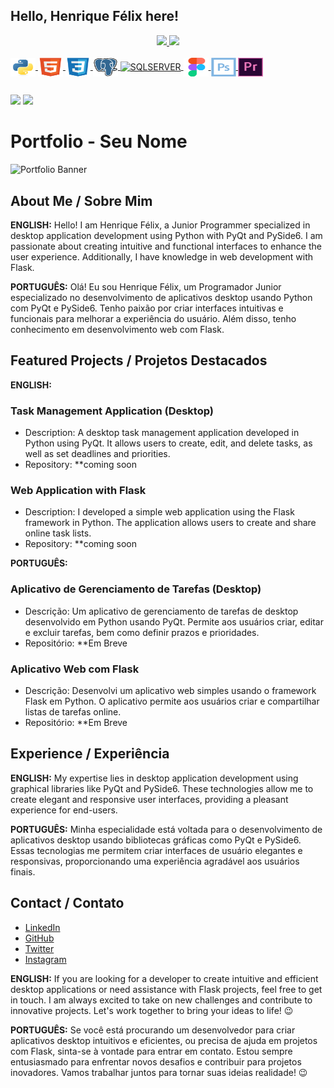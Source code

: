## Hello, Henrique Félix here!
<div align="center">
  <a href="https://github.com/ricksfelix">
  <img height="180em" src="https://github-readme-stats.vercel.app/api?username=ricksfelix&show_icons=true&theme=chartreuse-dark&include_all_commits=true&count_private=true"/>
  <img height="180em" src="https://github-readme-stats.vercel.app/api/top-langs/?username=ricksfelix&layout=compact&langs_count=7&theme=chartreuse-dark"/>
</div>
<div style="display: inline_block"><br>
  <img align="center" alt="Python" height="30" width="40" src="https://raw.githubusercontent.com/devicons/devicon/master/icons/python/python-original.svg">
  <img align="center" alt="HTML" height="30" width="40" src="https://raw.githubusercontent.com/devicons/devicon/master/icons/html5/html5-original.svg">
  <img align="center" alt="CSS" height="30" width="40" src="https://raw.githubusercontent.com/devicons/devicon/master/icons/css3/css3-original.svg">
  <img align="center" alt="POSTGRES" height="30" width="40" src="https://raw.githubusercontent.com/devicons/devicon/master/icons/postgresql/postgresql-original.svg">
  <img align="center" alt="SQLSERVER" height="30" width="40 src="https://cdn.jsdelivr.net/gh/devicons/devicon/icons/microsoftsqlserver/microsoftsqlserver-plain-wordmark.svg">
  <img align="center" alt="Figma" height="30" width="40" src="https://raw.githubusercontent.com/devicons/devicon/2ae2a900d2f041da66e950e4d48052658d850630/icons/figma/figma-original.svg">
  <img align="center" alt="Photoshop" height="30" width="40" src="https://raw.githubusercontent.com/devicons/devicon/2ae2a900d2f041da66e950e4d48052658d850630/icons/photoshop/photoshop-line.svg">
  <img align="center" alt="Premiere" height="30" width="40" src="https://raw.githubusercontent.com/devicons/devicon/2ae2a900d2f041da66e950e4d48052658d850630/icons/premierepro/premierepro-original.svg">
  
  ##
 
<div>
  <a href="https://instagram.com/" target="_blank"><img src="https://img.shields.io/badge/-Instagram-%23E4405F?style=for-the-badge&logo=instagram&logoColor=white" target="_blank"></a>
  <a href="https://www.linkedin.com/in/ricksfelix" target="_blank"><img src="https://img.shields.io/badge/-LinkedIn-%230077B5?style=for-the-badge&logo=linkedin&logoColor=white" target="_blank"></a>

# Portfolio - Seu Nome

![Portfolio Banner](link_para_banner.png)

## About Me / Sobre Mim

**ENGLISH:**
Hello! I am Henrique Félix, a Junior Programmer specialized in desktop application development using Python with PyQt and PySide6. I am passionate about creating intuitive and functional interfaces to enhance the user experience. Additionally, I have knowledge in web development with Flask.

**PORTUGUÊS:**
Olá! Eu sou Henrique Félix, um Programador Junior especializado no desenvolvimento de aplicativos desktop usando Python com PyQt e PySide6. Tenho paixão por criar interfaces intuitivas e funcionais para melhorar a experiência do usuário. Além disso, tenho conhecimento em desenvolvimento web com Flask.

## Featured Projects / Projetos Destacados

**ENGLISH:**

### Task Management Application (Desktop)

- Description: A desktop task management application developed in Python using PyQt. It allows users to create, edit, and delete tasks, as well as set deadlines and priorities.
- Repository: **coming soon

### Web Application with Flask

- Description: I developed a simple web application using the Flask framework in Python. The application allows users to create and share online task lists.
- Repository: **coming soon

**PORTUGUÊS:**

### Aplicativo de Gerenciamento de Tarefas (Desktop)

- Descrição: Um aplicativo de gerenciamento de tarefas de desktop desenvolvido em Python usando PyQt. Permite aos usuários criar, editar e excluir tarefas, bem como definir prazos e prioridades.
- Repositório: **Em Breve

### Aplicativo Web com Flask

- Descrição: Desenvolvi um aplicativo web simples usando o framework Flask em Python. O aplicativo permite aos usuários criar e compartilhar listas de tarefas online.
- Repositório: **Em Breve

## Experience / Experiência

**ENGLISH:**
My expertise lies in desktop application development using graphical libraries like PyQt and PySide6. These technologies allow me to create elegant and responsive user interfaces, providing a pleasant experience for end-users.

**PORTUGUÊS:**
Minha especialidade está voltada para o desenvolvimento de aplicativos desktop usando bibliotecas gráficas como PyQt e PySide6. Essas tecnologias me permitem criar interfaces de usuário elegantes e responsivas, proporcionando uma experiência agradável aos usuários finais.

## Contact / Contato


- [LinkedIn](https://www.linkedin.com/in/ricksfelix/)
- [GitHub](https://github.com/ricksfelix)
- [Twitter](https://twitter.com/Ricksfelix_dev)
- [Instagram](https://www.instagram.com/ricksfelix_dev)

**ENGLISH:**
If you are looking for a developer to create intuitive and efficient desktop applications or need assistance with Flask projects, feel free to get in touch. I am always excited to take on new challenges and contribute to innovative projects. Let's work together to bring your ideas to life! 😉

**PORTUGUÊS:**
Se você está procurando um desenvolvedor para criar aplicativos desktop intuitivos e eficientes, ou precisa de ajuda em projetos com Flask, sinta-se à vontade para entrar em contato. Estou sempre entusiasmado para enfrentar novos desafios e contribuir para projetos inovadores. Vamos trabalhar juntos para tornar suas ideias realidade! 😉
